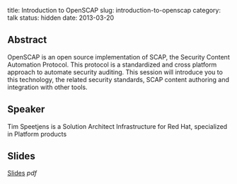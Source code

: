 title: Introduction to OpenSCAP 
slug: introduction-to-openscap
category: talk
status: hidden
date: 2013-03-20

Abstract
---------

OpenSCAP is an open source implementation of SCAP, the Security Content
Automation Protocol.
This protocol is a standardized and cross platform approach to automate
security auditing.
This session will introduce you to this technology, the related security
standards, SCAP content authoring and integration with other tools.

Speaker
-------

Tim Speetjens is a Solution Architect Infrastructure for Red Hat, specialized
in Platform products

Slides
------
[Slides](/static/slides/Introduction-to-OpenSCAP-Loadays.pdf) _pdf_
